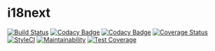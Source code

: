 # i18next
[![Build Status](https://travis-ci.org/abbadon1334/atk4-i18next-php.svg?branch=master)](https://travis-ci.org/abbadon1334/atk4-i18next-php)
[![Codacy Badge](https://api.codacy.com/project/badge/Grade/3936f18bcf2d47c38713dc49dc4cd44b)](https://www.codacy.com/app/abbadon1334/atk4-i18next-php?utm_source=github.com&amp;utm_medium=referral&amp;utm_content=abbadon1334/atk4-i18next-php&amp;utm_campaign=Badge_Grade)
[![Codacy Badge](https://api.codacy.com/project/badge/Coverage/3936f18bcf2d47c38713dc49dc4cd44b)](https://www.codacy.com/app/abbadon1334/atk4-i18next-php?utm_source=github.com&amp;utm_medium=referral&amp;utm_content=abbadon1334/atk4-i18next-php&amp;utm_campaign=Badge_Coverage)
[![Coverage Status](https://coveralls.io/repos/github/abbadon1334/atk4-i18next-php/badge.svg?branch=master)](https://coveralls.io/github/abbadon1334/atk4-i18next-php?branch=master)
[![StyleCI](https://github.styleci.io/repos/196214699/shield?branch=master)](https://github.styleci.io/repos/196214699)
[![Maintainability](https://api.codeclimate.com/v1/badges/6aa647f7e846726e4f89/maintainability)](https://codeclimate.com/github/abbadon1334/atk4-i18next-php/maintainability)
[![Test Coverage](https://api.codeclimate.com/v1/badges/6aa647f7e846726e4f89/test_coverage)](https://codeclimate.com/github/abbadon1334/atk4-i18next-php/test_coverage)
